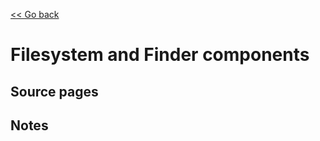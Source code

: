 [<< Go back](https://artoasmith.github.io/sf-preps/)

# Filesystem and Finder components

## Source pages

## Notes
